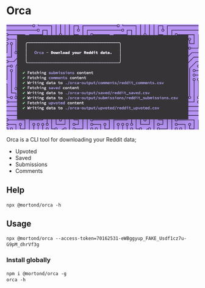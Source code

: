 # Orca 

![Orca](orca-snapshot.png)

Orca is a CLI tool for downloading your Reddit data;
- Upvoted
- Saved
- Submissions
- Comments

## Help

```terminal
npx @mortond/orca -h
```

## Usage

```terminal
npx @mortond/orca --access-token=70162531-eWBggyup_FAKE_Usdf1cz7u-G9pM_dhrVf3g
```

### Install globally

```terminal
npm i @mortond/orca -g
orca -h
```
